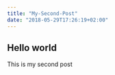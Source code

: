 ```yaml
---
title: "My-Second-Post"
date: "2018-05-29T17:26:19+02:00"
---
```


## Hello world
This is my second post
